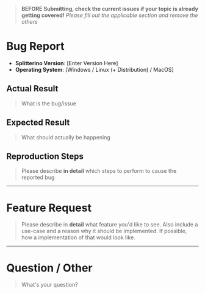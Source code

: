 > **BEFORE Submitting, check the current issues if your topic is already getting covered!**
> *Please fill out the applicable section and remove the others*

# Bug Report

- **Splitterino Version**: \[Enter Version Here]
- **Operating System**: \[Windows / Linux (+ Distribution) / MacOS]

## Actual Result

> What is the bug/issue

## Expected Result

> What should actually be happening

## Reproduction Steps

> Please describe **in detail** which steps to perform to cause the reported bug

---

# Feature Request

> Please describe in **detail** what feature you'd like to see.
> Also include a use-case and a reason why it should be implemented.
> If possible, how a implementation of that would look like.

---

# Question / Other

> What's your question?